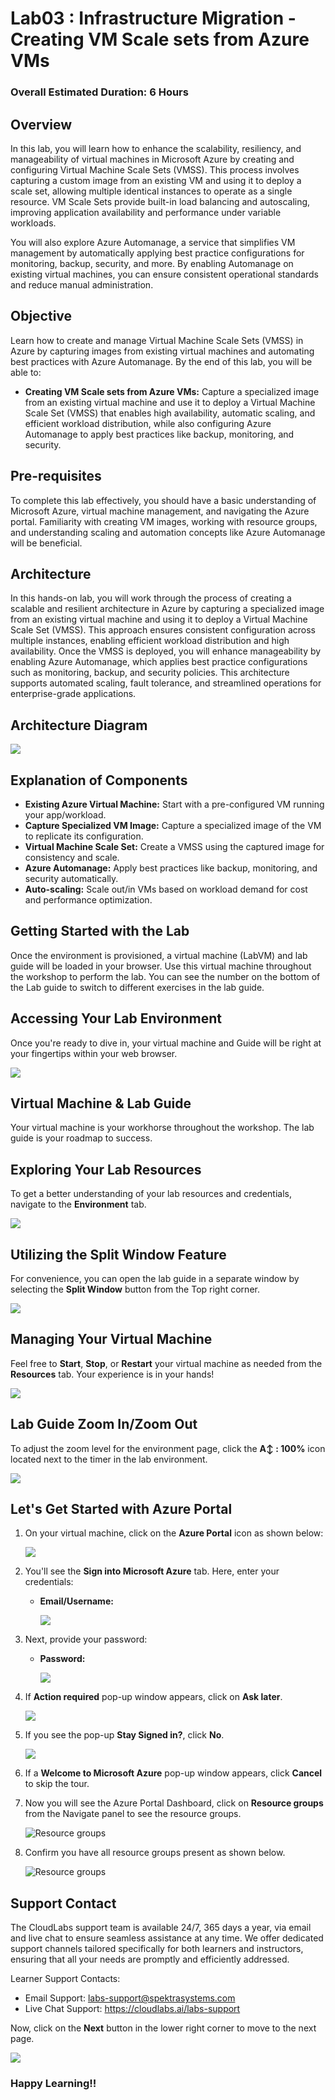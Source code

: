 # Lab03 : Infrastructure Migration - Creating VM Scale sets from Azure VMs
 
### Overall Estimated Duration: 6 Hours

## Overview
In this lab, you will learn how to enhance the scalability, resiliency, and manageability of virtual machines in Microsoft Azure by creating and configuring Virtual Machine Scale Sets (VMSS). This process involves capturing a custom image from an existing VM and using it to deploy a scale set, allowing multiple identical instances to operate as a single resource. VM Scale Sets provide built-in load balancing and autoscaling, improving application availability and performance under variable workloads.

You will also explore Azure Automanage, a service that simplifies VM management by automatically applying best practice configurations for monitoring, backup, security, and more. By enabling Automanage on existing virtual machines, you can ensure consistent operational standards and reduce manual administration.

## Objective
Learn how to create and manage Virtual Machine Scale Sets (VMSS) in Azure by capturing images from existing virtual machines and automating best practices with Azure Automanage. By the end of this lab, you will be able to:

- **Creating VM Scale sets from Azure VMs:** Capture a specialized image from an existing virtual machine and use it to deploy a Virtual Machine Scale Set (VMSS) that enables high availability, automatic scaling, and efficient workload distribution, while also configuring Azure Automanage to apply best practices like backup, monitoring, and security.

## Pre-requisites
To complete this lab effectively, you should have a basic understanding of Microsoft Azure, virtual machine management, and navigating the Azure portal. Familiarity with creating VM images, working with resource groups, and understanding scaling and automation concepts like Azure Automanage will be beneficial.

## Architecture
In this hands-on lab, you will work through the process of creating a scalable and resilient architecture in Azure by capturing a specialized image from an existing virtual machine and using it to deploy a Virtual Machine Scale Set (VMSS). This approach ensures consistent configuration across multiple instances, enabling efficient workload distribution and high availability. Once the VMSS is deployed, you will enhance manageability by enabling Azure Automanage, which applies best practice configurations such as monitoring, backup, and security policies. This architecture supports automated scaling, fault tolerance, and streamlined operations for enterprise-grade applications.

## Architecture Diagram

   ![](./Images/akArch3.png)

## Explanation of Components

- **Existing Azure Virtual Machine:** Start with a pre-configured VM running your app/workload.
- **Capture Specialized VM Image:** Capture a specialized image of the VM to replicate its configuration.
- **Virtual Machine Scale Set:** Create a VMSS using the captured image for consistency and scale.
- **Azure Automanage:** Apply best practices like backup, monitoring, and security automatically.
- **Auto-scaling:** Scale out/in VMs based on workload demand for cost and performance optimization.

## Getting Started with the Lab
Once the environment is provisioned, a virtual machine (LabVM) and lab guide will be loaded in your browser. Use this virtual machine throughout the workshop to perform the lab. You can see the number on the bottom of the Lab guide to switch to different exercises in the lab guide.

## Accessing Your Lab Environment
 
Once you're ready to dive in, your virtual machine and Guide will be right at your fingertips within your web browser.

   ![](./Images/acces-ur-vmnew.png)

## Virtual Machine & Lab Guide
 
Your virtual machine is your workhorse throughout the workshop. The lab guide is your roadmap to success.
 
## Exploring Your Lab Resources
 
To get a better understanding of your lab resources and credentials, navigate to the **Environment** tab.

   ![](./Images/30052025(2)new.png)
 
## Utilizing the Split Window Feature
 
For convenience, you can open the lab guide in a separate window by selecting the **Split Window** button from the Top right corner.
 
   ![](./Images/30052025(3)new.png)
 
## Managing Your Virtual Machine
 
Feel free to **Start**, **Stop**, or **Restart** your virtual machine as needed from the **Resources** tab. Your experience is in your hands!
 
  ![](./Images/30052025(4)new.png)

## Lab Guide Zoom In/Zoom Out

To adjust the zoom level for the environment page, click the **A↕ : 100%** icon located next to the timer in the lab environment.

   ![](./Images/30052025(5)new.png)
 
## Let's Get Started with Azure Portal
 
1. On your virtual machine, click on the **Azure Portal** icon as shown below:
 
    ![](./Images/GS1new.png)
 
2. You'll see the **Sign into Microsoft Azure** tab. Here, enter your credentials:
 
   - **Email/Username:** <inject key="AzureAdUserEmail"></inject>
 
      ![](./Images/GS2new.png)
 
3. Next, provide your password:
 
   - **Password:** <inject key="AzureAdUserPassword"></inject>
 
      ![](./Images/GS3new.png)

4. If **Action required** pop-up window appears, click on **Ask later**.

      ![](./Images/ask-later-01new.png)
 
4. If you see the pop-up **Stay Signed in?**, click **No**.

      ![](./Images/GS9new.png)

6. If a **Welcome to Microsoft Azure** pop-up window appears, click **Cancel** to skip the tour.

7. Now you will see the Azure Portal Dashboard, click on **Resource groups** from the Navigate panel to see the resource groups.

   ![](Images/select-rgnew.png "Resource groups")
   
8. Confirm you have all resource groups present as shown below.

   ![](Images/upimage10new.png "Resource groups")
 
## Support Contact
The CloudLabs support team is available 24/7, 365 days a year, via email and live chat to ensure seamless assistance at any time. We offer dedicated support channels tailored specifically for both learners and instructors, ensuring that all your needs are promptly and efficiently addressed.

Learner Support Contacts:

- Email Support: labs-support@spektrasystems.com
- Live Chat Support: https://cloudlabs.ai/labs-support

Now, click on the **Next** button in the lower right corner to move to the next page.

   ![](./Images/GS4new12.png)

### Happy Learning!!
